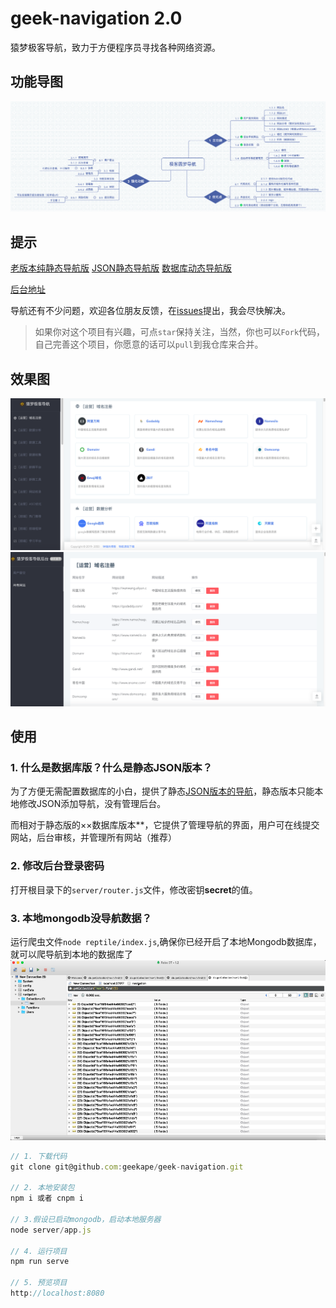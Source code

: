 # geek-navigation 2.0

猿梦极客导航，致力于方便程序员寻找各种网络资源。

## 功能导图
![首页](./images/navigate.png)

## 提示
[老版本纯静态导航版](https://github.com/geekape/geek-navigation/tree/master)
[JSON静态导航版](https://github.com/geekape/geek-navigation/tree/json-navigation)
[数据库动态导航版](https://github.com/geekape/geek-navigation/tree/vue2)

[后台地址](http://navigate.ym1024.com/admin)

导航还有不少问题，欢迎各位朋友反馈，在[issues](https://github.com/geekape/geek-navigation/issues)提出，我会尽快解决。

> 如果你对这个项目有兴趣，可点`star`保持关注，当然，你也可以`Fork`代码，自己完善这个项目，你愿意的话可以`pull`到我仓库来合并。

## 效果图
![首页](./images/page_index.png)
![后台页](./images/page_admin.png)



## 使用
### 1. 什么是数据库版？什么是静态JSON版本？
为了方便无需配置数据库的小白，提供了静态[JSON版本的导航](https://github.com/geekape/geek-navigation/tree/json-navigation)，静态版本只能本地修改JSON添加导航，没有管理后台。

而相对于静态版的××数据库版本**，它提供了管理导航的界面，用户可在线提交网站，后台审核，并管理所有网站（推荐）

### 2. 修改后台登录密码
打开根目录下的`server/router.js`文件，修改密钥**secret**的值。

### 3. 本地mongodb没导航数据？
运行爬虫文件`node reptile/index.js`,确保你已经开启了本地Mongodb数据库，就可以爬导航到本地的数据库了
![后台页](./images/mongodb.png)

```js
// 1. 下载代码
git clone git@github.com:geekape/geek-navigation.git

// 2. 本地安装包
npm i 或者 cnpm i

// 3.假设已启动mongodb，启动本地服务器
node server/app.js

// 4. 运行项目
npm run serve

// 5. 预览项目
http://localhost:8080
```
> 




